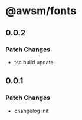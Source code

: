 # @awsm/fonts

## 0.0.2

### Patch Changes

- tsc build update

## 0.0.1

### Patch Changes

- changelog init

